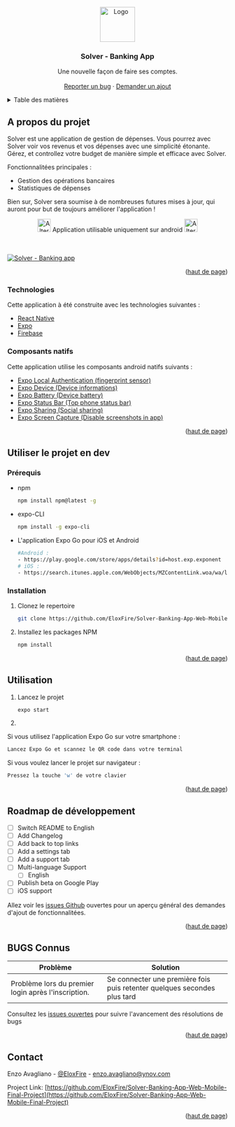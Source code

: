 <div id="top"></div>
<!--
*** Thanks for checking out the Best-README-Template. If you have a suggestion
*** that would make this better, please fork the repo and create a pull request
*** or simply open an issue with the tag "enhancement".
*** Don't forget to give the project a star!
*** Thanks again! Now go create something AMAZING! :D
-->



<!-- PROJECT SHIELDS -->
<!--
*** I'm using markdown "reference style" links for readability.
*** Reference links are enclosed in brackets [ ] instead of parentheses ( ).
*** See the bottom of this document for the declaration of the reference variables
*** for contributors-url, forks-url, etc. This is an optional, concise syntax you may use.
*** https://www.markdownguide.org/basic-syntax/#reference-style-links
-->
<!-- [![Contributors][contributors-shield]][contributors-url]
[![Forks][forks-shield]][forks-url]
[![Stargazers][stars-shield]][stars-url]
[![Issues][issues-shield]][issues-url]
[![MIT License][license-shield]][license-url]
[![LinkedIn][linkedin-shield]][linkedin-url] -->



<!-- PROJECT LOGO -->
<br />
<div align="center">
  <a href="https://github.com/othneildrew/Best-README-Template">
    <img src="https://cdn.discordapp.com/attachments/814250385190420483/922232932976967760/Solver.png" alt="Logo" height="80">
  </a>

  <h3 align="center">Solver - Banking App</h3>

  <p align="center">
    Une nouvelle façon de faire ses comptes.
    <br />
    <!-- <a href="https://github.com/othneildrew/Best-README-Template"><strong>Explore the docs »</strong></a> -->
    <br />
    <!-- <a href="https://github.com/othneildrew/Best-README-Template">Télécharger l'application</a>
    · -->
    <a href="https://github.com/EloxFire/Solver-Banking-App-Web-Mobile-Final-Project/issues">Reporter un bug</a>
    ·
    <a href="https://github.com/EloxFire/Solver-Banking-App-Web-Mobile-Final-Project/issues">Demander un ajout</a>
  </p>
</div>



<!-- TABLE OF CONTENTS -->
<details>
  <summary>Table des matières</summary>
  <ol>
    <li>
      <a href="#about-the-project">A propos du projet</a>
      <ul>
        <li><a href="#built-with">Technologies</a></li>
      </ul>
      <ul>
        <li><a href="#native-components">Compants natifs</a></li>
      </ul>
    </li>
    <li>
      <a href="#getting-started">Utiliser le projet en dev</a>
      <ul>
        <li><a href="#prerequisites">Prérequis</a></li>
        <li><a href="#installation">Installation</a></li>
      </ul>
    </li>
    <li><a href="#usage">Utilisation</a></li>
    <li><a href="#roadmap">Roadmap de développement</a></li>
    <li><a href="#known-bugs">BUGs connus</a></li>
    <!-- <li><a href="#contributing">Contributing</a></li>
    <li><a href="#license">License</a></li> -->
    <li><a href="#contact">Contact</a></li>
    <!-- <li><a href="#acknowledgments">Acknowledgments</a></li> -->
  </ol>
</details>



<!-- ABOUT THE PROJECT -->
## A propos du projet

Solver est une application de gestion de dépenses. Vous pourrez avec Solver voir vos revenus et vos dépenses avec une simplicité étonante. Gérez, et controllez votre budget de manière simple et efficace avec Solver.

Fonctionnalitées principales :
* Gestion des opérations bancaires
* Statistiques de dépenses

Bien sur, Solver sera soumise à de nombreuses futures mises à jour, qui auront pour but de toujours améliorer l'application !

<div align="center" style="color:'#fa8231'">
  <img src="https://cdn.discordapp.com/attachments/814250385190420483/922243834551865424/alert-circle-outline.png" width="30" alt="Alter Circle">
  Application utilisable uniquement sur android
  <img src="https://cdn.discordapp.com/attachments/814250385190420483/922243834551865424/alert-circle-outline.png" width="30" alt="Alter Circle">
</div>

</br>
</br>

[![Solver - Banking app][product-screenshot]](https://example.com)

<p align="right">(<a href="#top">haut de page</a>)</p>



### Technologies

Cette application à été construite avec les technologies suivantes :

* [React Native](https://reactnative.dev/)
* [Expo](https://expo.dev/)
* [Firebase](https://firebase.google.com/)

### Composants natifs
Cette application utilise les composants android natifs suivants :

* [Expo Local Authentication (fingerprint sensor)](https://docs.expo.dev/versions/v44.0.0/sdk/local-authentication/)
* [Expo Device (Device informations)](https://docs.expo.dev/versions/latest/sdk/device/)
* [Expo Battery (Device battery)](https://docs.expo.dev/versions/v44.0.0/sdk/battery/)
* [Expo Status Bar (Top phone status bar)](https://docs.expo.dev/versions/latest/sdk/status-bar/)
* [Expo Sharing (Social sharing)](https://docs.expo.dev/versions/v44.0.0/sdk/sharing/)
* [Expo Screen Capture (Disable screenshots in app)](https://docs.expo.dev/versions/v44.0.0/sdk/screen-capture/)

<p align="right">(<a href="#top">haut de page</a>)</p>



<!-- GETTING STARTED -->
## Utiliser le projet en dev

### Prérequis

* npm
  ```sh
  npm install npm@latest -g
  ```

* expo-CLI
  ```sh
  npm install -g expo-cli
  ```

* L'application Expo Go pour iOS et Android
  ```sh
  #Android :
  - https://play.google.com/store/apps/details?id=host.exp.exponent
  # iOS :
  - https://search.itunes.apple.com/WebObjects/MZContentLink.woa/wa/link?path=apps%2fexponent
  ```

### Installation

1. Clonez le repertoire
   ```sh
   git clone https://github.com/EloxFire/Solver-Banking-App-Web-Mobile-Final-Project.git
   ```
2. Installez les packages NPM
   ```sh
   npm install
   ```

<p align="right">(<a href="#top">haut de page</a>)</p>



<!-- USAGE EXAMPLES -->
## Utilisation

1. Lancez le projet
   ```sh
   expo start
   ```


2.

  Si vous utilisez l'application Expo Go sur votre smartphone :
  ```sh
  Lancez Expo Go et scannez le QR code dans votre terminal
  ```

  Si vous voulez lancer le projet sur navigateur :
   ```sh
   Pressez la touche 'w' de votre clavier
   ```

<p align="right">(<a href="#top">haut de page</a>)</p>



<!-- ROADMAP -->
## Roadmap de développement

- [ ] Switch README to English
- [ ] Add Changelog
- [ ] Add back to top links
- [ ] Add a settings tab
- [ ] Add a support tab
- [ ] Multi-language Support
    - [ ] English
- [ ] Publish beta on Google Play
- [ ] iOS support

Allez voir les [issues Github](https://github.com/EloxFire/Solver-Banking-App-Web-Mobile-Final-Project/issues) ouvertes pour un aperçu général des demandes d'ajout de fonctionnalitées.

<p align="right">(<a href="#top">haut de page</a>)</p>


<!-- ROADMAP -->
## BUGS Connus

| Problème                                            | Solution                                                                 |
|-----------------------------------------------------|--------------------------------------------------------------------------|
| Problème lors du premier login après l'inscription. | Se connecter une première fois puis retenter quelques secondes plus tard |

Consultez les [issues ouvertes](https://github.com/EloxFire/Solver-Banking-App-Web-Mobile-Final-Project/issues) pour suivre l'avancement des résolutions de bugs

<p align="right">(<a href="#top">haut de page</a>)</p>


<!--
## Contributing

Contributions are what make the open source community such an amazing place to learn, inspire, and create. Any contributions you make are **greatly appreciated**.

If you have a suggestion that would make this better, please fork the repo and create a pull request. You can also simply open an issue with the tag "enhancement".
Don't forget to give the project a star! Thanks again!

1. Fork the Project
2. Create your Feature Branch (`git checkout -b feature/AmazingFeature`)
3. Commit your Changes (`git commit -m 'Add some AmazingFeature'`)
4. Push to the Branch (`git push origin feature/AmazingFeature`)
5. Open a Pull Request

<p align="right">(<a href="#top">back to top</a>)</p>
 -->


<!-- LICENSE -->
<!-- ## License

Distributed under the MIT License. See `LICENSE.txt` for more information.

<p align="right">(<a href="#top">back to top</a>)</p> -->



<!-- CONTACT -->
## Contact

Enzo Avagliano - [@EloxFire](https://twitter.com/EloxFire) - enzo.avagliano@ynov.com

Project Link: [https://github.com/EloxFire/Solver-Banking-App-Web-Mobile-Final-Project](https://github.com/EloxFire/Solver-Banking-App-Web-Mobile-Final-Project)

<p align="right">(<a href="#top">haut de page</a>)</p>



<!-- ACKNOWLEDGMENTS -->
<!-- ## Acknowledgments

Use this space to list resources you find helpful and would like to give credit to. I've included a few of my favorites to kick things off!

* [Choose an Open Source License](https://choosealicense.com)
* [GitHub Emoji Cheat Sheet](https://www.webpagefx.com/tools/emoji-cheat-sheet)
* [Malven's Flexbox Cheatsheet](https://flexbox.malven.co/)
* [Malven's Grid Cheatsheet](https://grid.malven.co/)
* [Img Shields](https://shields.io)
* [GitHub Pages](https://pages.github.com)
* [Font Awesome](https://fontawesome.com)
* [React Icons](https://react-icons.github.io/react-icons/search)

<p align="right">(<a href="#top">back to top</a>)</p> -->



<!-- MARKDOWN LINKS & IMAGES -->
<!-- https://www.markdownguide.org/basic-syntax/#reference-style-links -->
<!-- [contributors-shield]: https://img.shields.io/badge/CONTRIBUTORS-1-green?style=for-the-badge&logo=appveyor
[contributors-url]: https://github.com/othneildrew/Best-README-Template/graphs/contributors
[forks-shield]: https://img.shields.io/github/forks/othneildrew/Best-README-Template.svg?style=for-the-badge
[forks-url]: https://github.com/othneildrew/Best-README-Template/network/members
[stars-shield]: https://img.shields.io/github/stars/othneildrew/Best-README-Template.svg?style=for-the-badge
[stars-url]: https://github.com/othneildrew/Best-README-Template/stargazers
[issues-shield]: https://img.shields.io/github/issues/othneildrew/Best-README-Template.svg?style=for-the-badge
[issues-url]: https://github.com/othneildrew/Best-README-Template/issues
[license-shield]: https://img.shields.io/github/license/othneildrew/Best-README-Template.svg?style=for-the-badge
[license-url]: https://github.com/othneildrew/Best-README-Template/blob/master/LICENSE.txt
[linkedin-shield]: https://img.shields.io/badge/-LinkedIn-black.svg?style=for-the-badge&logo=linkedin&colorB=555
[linkedin-url]: https://linkedin.com/in/othneildrew -->
[product-screenshot]: https://cdn.discordapp.com/attachments/814250385190420483/922242799364100146/HOMEPAGE.png
